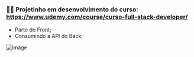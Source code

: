 ### 👩‍💻 Projetinho em desenvolvimento do curso: https://www.udemy.com/course/curso-full-stack-developer/  

 - Parte do Front;
 - Consumindo a API do Back;
 
![image](https://user-images.githubusercontent.com/98984386/214926267-78399e52-7ca1-4cf1-ad7d-0d77c45f0651.png)
